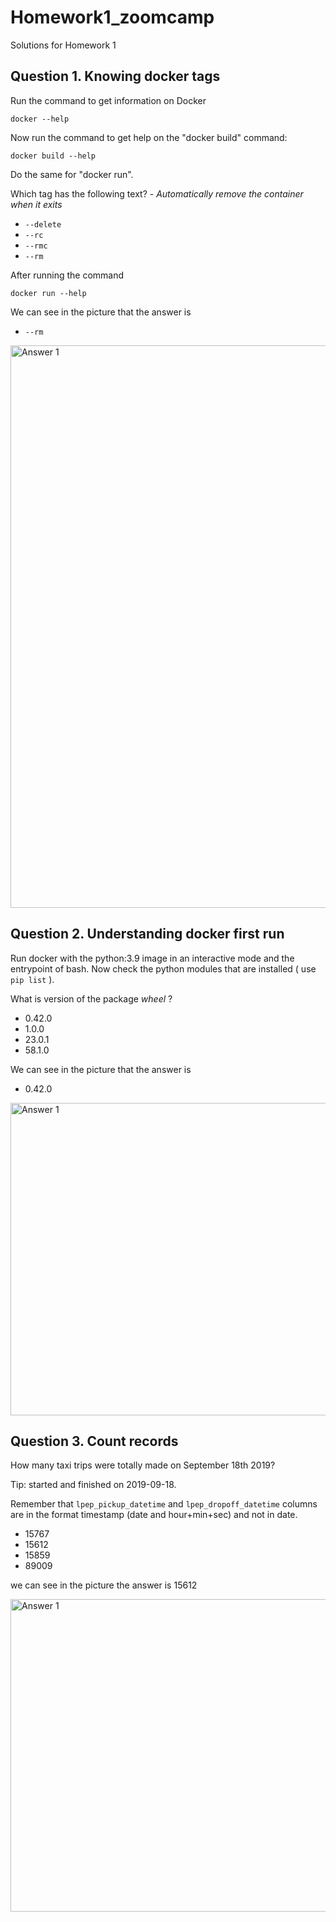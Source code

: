 # Homework1_zoomcamp
Solutions for Homework 1


## Question 1. Knowing docker tags

Run the command to get information on Docker 

```docker --help```

Now run the command to get help on the "docker build" command:

```docker build --help```

Do the same for "docker run".

Which tag has the following text? - *Automatically remove the container when it exits* 

- `--delete`
- `--rc`
- `--rmc`
- `--rm`

After running the command

```docker run --help```

We can see in the picture that the answer is

- `--rm`

<img src="https://github.com/juandavidlozano/Homework1_zoomcamp/blob/main/homework1.1.jpg" alt="Answer 1" width="1000" height="900">




## Question 2. Understanding docker first run 

Run docker with the python:3.9 image in an interactive mode and the entrypoint of bash.
Now check the python modules that are installed ( use ```pip list``` ). 

What is version of the package *wheel* ?

- 0.42.0
- 1.0.0
- 23.0.1
- 58.1.0


We can see in the picture that the answer is 


- 0.42.0


<img src="https://github.com/juandavidlozano/Homework1_zoomcamp/blob/main/homework1.2.jpg" alt="Answer 1" width="1000" height="500">




## Question 3. Count records 

How many taxi trips were totally made on September 18th 2019?

Tip: started and finished on 2019-09-18. 

Remember that `lpep_pickup_datetime` and `lpep_dropoff_datetime` columns are in the format timestamp (date and hour+min+sec) and not in date.

- 15767
- 15612
- 15859
- 89009


we can see in the picture the answer is 15612


<img src="https://github.com/juandavidlozano/Homework1_zoomcamp/blob/main/homework1.3.jpg" alt="Answer 1" width="1000" height="500">




